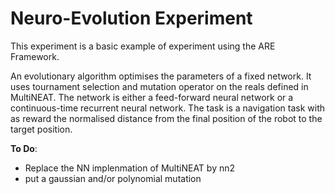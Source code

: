 # Neuro-Evolution Experiment

This experiment is a basic example of experiment using the ARE Framework.

An evolutionary algorithm optimises the parameters of a fixed network. It uses tournament selection and mutation operator on the reals defined in MultiNEAT.
The network is either a feed-forward neural network or a continuous-time recurrent neural network. The task is a navigation task with as reward the normalised distance from the final position of the robot to the target position.

**To Do**:

- Replace the NN implenmation of MultiNEAT by nn2
- put a gaussian and/or polynomial mutation